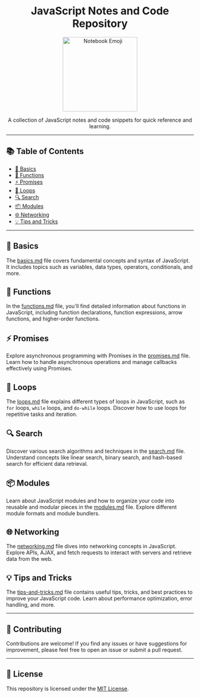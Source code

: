 <h1 align="center">JavaScript Notes and Code Repository</h1>

<p align="center">
  <img src="https://emojipedia-us.s3.dualstack.us-west-1.amazonaws.com/thumbs/240/twitter/282/page-with-curl_1f4c3.png" alt="Notebook Emoji" width="200">
</p>

<p align="center">A collection of JavaScript notes and code snippets for quick reference and learning.</p>

---

## 📚 Table of Contents

- [📝 Basics](basics.md)
- [🔧 Functions](functions.md)
- [⚡️ Promises](promises.md)
- [🔄 Loops](loops.md)
- [🔍 Search](search.md)
- [📦 Modules](modules.md)
- [🌐 Networking](networking.md)
- [💡 Tips and Tricks](tips-and-tricks.md)

---

## 📝 Basics

The [basics.md](basics.md) file covers fundamental concepts and syntax of JavaScript. It includes topics such as variables, data types, operators, conditionals, and more.

## 🔧 Functions

In the [functions.md](functions.md) file, you'll find detailed information about functions in JavaScript, including function declarations, function expressions, arrow functions, and higher-order functions.

## ⚡️ Promises

Explore asynchronous programming with Promises in the [promises.md](promises.md) file. Learn how to handle asynchronous operations and manage callbacks effectively using Promises.

## 🔄 Loops

The [loops.md](loops.md) file explains different types of loops in JavaScript, such as `for` loops, `while` loops, and `do-while` loops. Discover how to use loops for repetitive tasks and iteration.

## 🔍 Search

Discover various search algorithms and techniques in the [search.md](search.md) file. Understand concepts like linear search, binary search, and hash-based search for efficient data retrieval.

## 📦 Modules

Learn about JavaScript modules and how to organize your code into reusable and modular pieces in the [modules.md](modules.md) file. Explore different module formats and module bundlers.

## 🌐 Networking

The [networking.md](networking.md) file dives into networking concepts in JavaScript. Explore APIs, AJAX, and fetch requests to interact with servers and retrieve data from the web.

## 💡 Tips and Tricks

The [tips-and-tricks.md](tips-and-tricks.md) file contains useful tips, tricks, and best practices to improve your JavaScript code. Learn about performance optimization, error handling, and more.

---

## 📝 Contributing

Contributions are welcome! If you find any issues or have suggestions for improvement, please feel free to open an issue or submit a pull request.

---

## 📃 License

This repository is licensed under the [MIT License](LICENSE).

